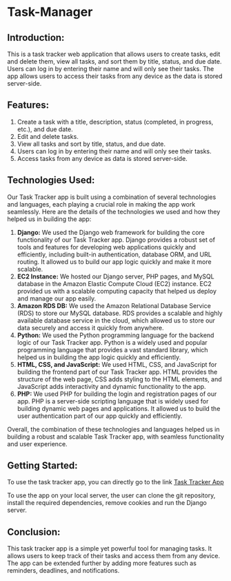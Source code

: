 # Task-Manager
## Introduction:
This is a task tracker web application that allows users to create tasks, edit and delete them, view all tasks, and sort them by title, status, and due date. Users can log in by entering their name and will only see their tasks. The app allows users to access their tasks from any device as the data is stored server-side.

## Features:

1. Create a task with a title, description, status (completed, in progress, etc.), and due date.
2. Edit and delete tasks.
3. View all tasks and sort by title, status, and due date.
4. Users can log in by entering their name and will only see their tasks.
5. Access tasks from any device as data is stored server-side.

## Technologies Used:

Our Task Tracker app is built using a combination of several technologies and languages, each playing a crucial role in making the app work seamlessly. Here are the details of the technologies we used and how they helped us in building the app:

1. **Django:** We used the Django web framework for building the core functionality of our Task Tracker app. Django provides a robust set of tools and features for developing web applications quickly and efficiently, including built-in authentication, database ORM, and URL routing. It allowed us to build our app logic quickly and make it more scalable.
2. **EC2 Instance:** We hosted our Django server, PHP pages, and MySQL database in the Amazon Elastic Compute Cloud (EC2) instance. EC2 provided us with a scalable computing capacity that helped us deploy and manage our app easily.
3. **Amazon RDS DB:** We used the Amazon Relational Database Service (RDS) to store our MySQL database. RDS provides a scalable and highly available database service in the cloud, which allowed us to store our data securely and access it quickly from anywhere.
4. **Python:** We used the Python programming language for the backend logic of our Task Tracker app. Python is a widely used and popular programming language that provides a vast standard library, which helped us in building the app logic quickly and efficiently.
5. **HTML, CSS, and JavaScript:** We used HTML, CSS, and JavaScript for building the frontend part of our Task Tracker app. HTML provides the structure of the web page, CSS adds styling to the HTML elements, and JavaScript adds interactivity and dynamic functionality to the app.
6. **PHP:** We used PHP for building the login and registration pages of our app. PHP is a server-side scripting language that is widely used for building dynamic web pages and applications. It allowed us to build the user authentication part of our app quickly and efficiently.

Overall, the combination of these technologies and languages helped us in building a robust and scalable Task Tracker app, with seamless functionality and user experience.

## Getting Started:
To use the task tracker app, you can directly go to the link [Task Tracker App](ec2-54-82-112-252.compute-1.amazonaws.com/login.php)

To use the app on your local server, the user can clone the git repository, install the required dependencies, remove cookies and run the Django server.

## Conclusion:
This task tracker app is a simple yet powerful tool for managing tasks. It allows users to keep track of their tasks and access them from any device. The app can be extended further by adding more features such as reminders, deadlines, and notifications.
